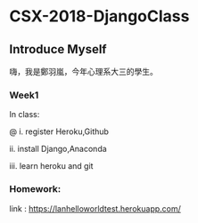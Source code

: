 # CSX-2018-DjangoClass

## Introduce Myself

嗨，我是鄭羽嵐，今年心理系大三的學生。

### Week1

In class:

@ i. register Heroku,Github

ii. install Django,Anaconda

iii. learn heroku and git

### Homework:

link : https://lanhelloworldtest.herokuapp.com/
